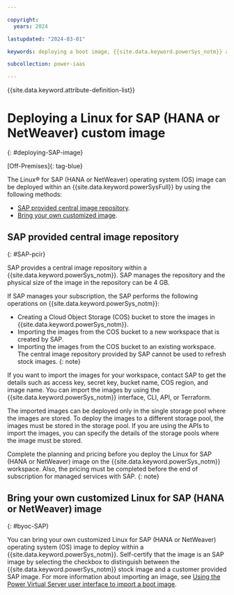 ```yaml
---

copyright:
  years: 2024

lastupdated: "2024-03-01"

keywords: deploying a boot image, {{site.data.keyword.powerSys_notm}} as a service, private cloud, how-to

subcollection: power-iaas

---
```


{{site.data.keyword.attribute-definition-list}}

# Deploying a Linux for SAP (HANA or NetWeaver) custom image
{: #deploying-SAP-image}



[Off-Premises]{: tag-blue}

<!--Q2-->

The Linux&reg; for SAP (HANA or NetWeaver) operating system (OS) image can be deployed within an {{site.data.keyword.powerSysFull}} by using the following methods:

* [SAP provided central image repository](#SAP-pcir).
* [Bring your own customized image](#byoc-SAP).

## SAP provided central image repository
{: #SAP-pcir}

SAP provides a central image repository within a {{site.data.keyword.powerSys_notm}}. SAP manages the repository and the physical size of the image in the repository can be 4 GB.

If SAP manages your subscription, the SAP performs the following operations on {{site.data.keyword.powerSys_notm}}:

* Creating a Cloud Object Storage (COS) bucket to store the images in {{site.data.keyword.powerSys_notm}}.
* Importing the images from the COS bucket to a new workspace that is created by SAP.
* Importing the images from the COS bucket to an existing workspace.
    The central image repository provided by SAP cannot be used to refresh stock images.
    {: note}


If you want to import the images for your workspace, contact SAP to get the details such as access key, secret key, bucket name, COS region, and image name. You can import the images by using the {{site.data.keyword.powerSys_notm}} interface, CLI, API, or Terraform.

The imported images can be deployed only in the single storage pool where the images are stored. To deploy the images to a different storage pool, the images must be stored in the storage pool. If you are using the APIs to import the images, you can specify the details of the storage pools where the image must be stored.

Complete the planning and pricing before you deploy the Linux for SAP (HANA or NetWeaver) image on the {{site.data.keyword.powerSys_notm}} workspace. Also, the pricing must be completed before the end of subscription for managed services with SAP. <!--For more information, see Linux for SAP (HANA or NetWeaver) pricing optimization.-->
{: note}

## Bring your own customized Linux for SAP (HANA or NetWeaver) image
{: #byoc-SAP}

You can bring your own customized Linux for SAP (HANA or NetWeaver) operating system (OS) image to deploy within a {{site.data.keyword.powerSys_notm}}.
Self-certify that the image is an SAP image by selecting the checkbox to distinguish between the {{site.data.keyword.powerSys_notm}} stock image and a customer provided SAP image. For more information about importing an image, see [Using the Power Virtual Server user interface to import a boot image](/docs/power-iaas?topic=power-iaas-importing-boot-image#console-import-image).

<!-- Q2 -->
